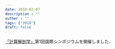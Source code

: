 ```yaml
---
date: 2010-02-07
description : ""
auther : ""
tags: ["2010"]
draft: false
---
```

[「計算解剖学」](http://www.mext.go.jp/a_menu/shinkou/hojyo/chukan-jigohyouka/1316673.htm)第1回国際シンポジウムを開催しました．
<!--more-->
